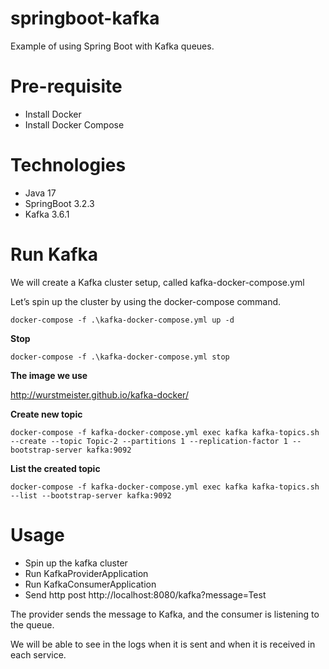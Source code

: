 # springboot-kafka
Example of using Spring Boot with Kafka queues.

# **Pre-requisite**
* Install Docker
* Install Docker Compose

# **Technologies**
* Java 17
* SpringBoot 3.2.3
* Kafka 3.6.1

# Run Kafka
We will create a Kafka cluster setup, called kafka-docker-compose.yml

Let’s spin up the cluster by using the docker-compose command.

`docker-compose -f .\kafka-docker-compose.yml up -d`

**Stop**

`docker-compose -f .\kafka-docker-compose.yml stop`

**The image we use**

http://wurstmeister.github.io/kafka-docker/

**Create new topic**

`docker-compose -f kafka-docker-compose.yml exec kafka kafka-topics.sh --create --topic Topic-2 --partitions 1 --replication-factor 1 --bootstrap-server kafka:9092`

**List the created topic**

`docker-compose -f kafka-docker-compose.yml exec kafka kafka-topics.sh --list --bootstrap-server kafka:9092`

# Usage

* Spin up the kafka cluster
* Run KafkaProviderApplication
* Run KafkaConsumerApplication
* Send http post http://localhost:8080/kafka?message=Test

The provider sends the message to Kafka, and the consumer is listening to the queue.

We will be able to see in the logs when it is sent and when it is received in each service.
